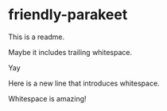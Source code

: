 # friendly-parakeet

This is a readme.

Maybe it includes trailing whitespace.   

Yay

Here is a new line that introduces whitespace.       

Whitespace is amazing!        
        
